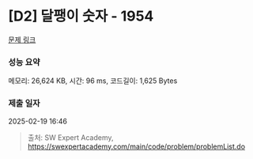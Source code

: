# [D2] 달팽이 숫자 - 1954 

[문제 링크](https://swexpertacademy.com/main/code/problem/problemDetail.do?contestProbId=AV5PobmqAPoDFAUq) 

### 성능 요약

메모리: 26,624 KB, 시간: 96 ms, 코드길이: 1,625 Bytes

### 제출 일자

2025-02-19 16:46



> 출처: SW Expert Academy, https://swexpertacademy.com/main/code/problem/problemList.do